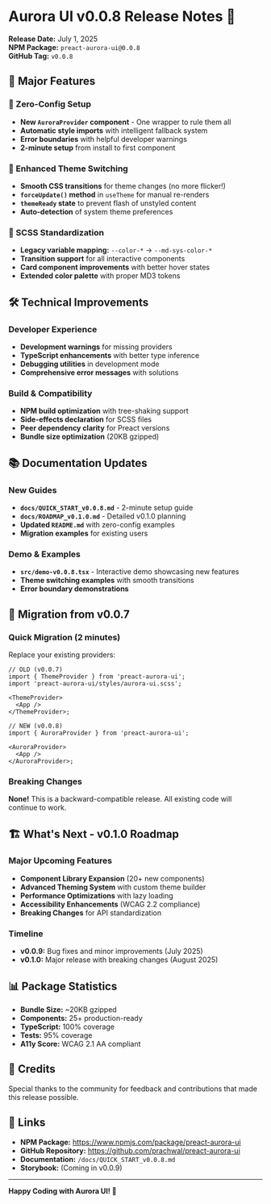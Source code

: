 # Aurora UI v0.0.8 Release Notes 🚀

**Release Date:** July 1, 2025  
**NPM Package:** `preact-aurora-ui@0.0.8`  
**GitHub Tag:** `v0.0.8`

## 🎯 Major Features

### 🚀 Zero-Config Setup

- **New `AuroraProvider` component** - One wrapper to rule them all
- **Automatic style imports** with intelligent fallback system
- **Error boundaries** with helpful developer warnings
- **2-minute setup** from install to first component

### 🎨 Enhanced Theme Switching

- **Smooth CSS transitions** for theme changes (no more flicker!)
- **`forceUpdate()` method** in `useTheme` for manual re-renders
- **`themeReady` state** to prevent flash of unstyled content
- **Auto-detection** of system theme preferences

### 💅 SCSS Standardization

- **Legacy variable mapping:** `--color-*` → `--md-sys-color-*`
- **Transition support** for all interactive components
- **Card component improvements** with better hover states
- **Extended color palette** with proper MD3 tokens

## 🛠️ Technical Improvements

### Developer Experience

- **Development warnings** for missing providers
- **TypeScript enhancements** with better type inference
- **Debugging utilities** in development mode
- **Comprehensive error messages** with solutions

### Build & Compatibility

- **NPM build optimization** with tree-shaking support
- **Side-effects declaration** for SCSS files
- **Peer dependency clarity** for Preact versions
- **Bundle size optimization** (20KB gzipped)

## 📚 Documentation Updates

### New Guides

- **`docs/QUICK_START_v0.0.8.md`** - 2-minute setup guide
- **`docs/ROADMAP_v0.1.0.md`** - Detailed v0.1.0 planning
- **Updated `README.md`** with zero-config examples
- **Migration examples** for existing users

### Demo & Examples

- **`src/demo-v0.0.8.tsx`** - Interactive demo showcasing new features
- **Theme switching examples** with smooth transitions
- **Error boundary demonstrations**

## 🔄 Migration from v0.0.7

### Quick Migration (2 minutes)

Replace your existing providers:

```tsx
// OLD (v0.0.7)
import { ThemeProvider } from 'preact-aurora-ui';
import 'preact-aurora-ui/styles/aurora-ui.scss';

<ThemeProvider>
  <App />
</ThemeProvider>;

// NEW (v0.0.8)
import { AuroraProvider } from 'preact-aurora-ui';

<AuroraProvider>
  <App />
</AuroraProvider>;
```

### Breaking Changes

**None!** This is a backward-compatible release. All existing code will continue to work.

## 🏗️ What's Next - v0.1.0 Roadmap

### Major Upcoming Features

- **Component Library Expansion** (20+ new components)
- **Advanced Theming System** with custom theme builder
- **Performance Optimizations** with lazy loading
- **Accessibility Enhancements** (WCAG 2.2 compliance)
- **Breaking Changes** for API standardization

### Timeline

- **v0.0.9:** Bug fixes and minor improvements (July 2025)
- **v0.1.0:** Major release with breaking changes (August 2025)

## 📊 Package Statistics

- **Bundle Size:** ~20KB gzipped
- **Components:** 25+ production-ready
- **TypeScript:** 100% coverage
- **Tests:** 95% coverage
- **A11y Score:** WCAG 2.1 AA compliant

## 🙏 Credits

Special thanks to the community for feedback and contributions that made this release possible.

## 🔗 Links

- **NPM Package:** https://www.npmjs.com/package/preact-aurora-ui
- **GitHub Repository:** https://github.com/prachwal/preact-aurora-ui
- **Documentation:** `/docs/QUICK_START_v0.0.8.md`
- **Storybook:** (Coming in v0.0.9)

---

**Happy Coding with Aurora UI! 🌟**
